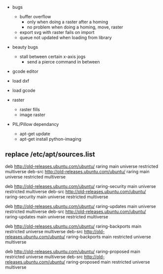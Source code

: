 

- bugs
  - buffer overflow
    - only when doing a raster after a homing
    - no problem when doing a homing, move, raster
  - export svg with raster fails on import
  - queue not updated when loading from library
- beauty bugs
  - stall between certain x-axis jogs
    - send a pierce command in between


- gcode editor

- load dxf
- load gcode

- raster
  - raster fills
  - image raster

- PIL/Pillow dependancy
  - apt-get update
  - apt-get install python-imaging

replace /etc/apt/sources.list
-----------------------------
deb http://old-releases.ubuntu.com/ubuntu/ raring main universe restricted multiverse
deb-src http://old-releases.ubuntu.com/ubuntu/ raring main universe restricted multiverse

deb http://old-releases.ubuntu.com/ubuntu/ raring-security main universe restricted multiverse
deb-src http://old-releases.ubuntu.com/ubuntu/ raring-security main universe restricted multiverse

deb http://old-releases.ubuntu.com/ubuntu/ raring-updates main universe restricted multiverse
deb-src http://old-releases.ubuntu.com/ubuntu/ raring-updates main universe restricted multiverse

deb http://old-releases.ubuntu.com/ubuntu/ raring-backports main restricted universe multiverse
deb-src http://old-releases.ubuntu.com/ubuntu/ raring-backports main restricted universe multiverse

deb http://old-releases.ubuntu.com/ubuntu/ raring-proposed main restricted universe multiverse
deb-src http://old-releases.ubuntu.com/ubuntu/ raring-proposed main restricted universe multiverse
